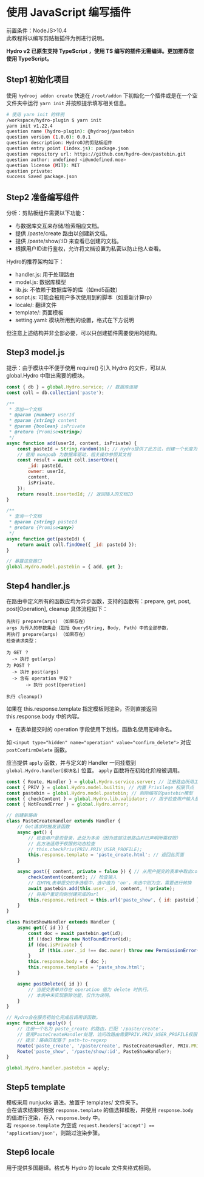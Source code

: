 # 使用 JavaScript 编写插件

前置条件：NodeJS>10.4  
此教程将以编写剪贴板插件为例进行说明。

**Hydro v2 已原生支持 TypeScript ，使用 TS 编写的插件无需编译。更加推荐您使用 TypeScript。**

## Step1 初始化项目

使用 `hydrooj addon create` 快速在 `/root/addon` 下初始化一个插件或是在一个空文件夹中运行 `yarn init` 并按照提示填写相关信息。

```sh
# 使用 yarn init 的样例
/workspace/hydro-plugin $ yarn init
yarn init v1.22.4
question name (hydro-plugin): @hydrooj/pastebin
question version (1.0.0): 0.0.1
question description: HydroOJ的剪贴板组件
question entry point (index.js): package.json
question repository url: https://github.com/hydro-dev/pastebin.git
question author: undefined <i@undefined.moe>
question license (MIT): MIT
question private:
success Saved package.json
```

## Step2 准备编写组件

分析：剪贴板组件需要以下功能：

- 与数据库交互来存储/检索相应文档。
- 提供 /paste/create 路由以创建新文档。
- 提供 /paste/show/:ID 来查看已创建的文档。
- 根据用户ID进行鉴权，允许将文档设置为私密以防止他人查看。

Hydro的推荐架构如下：

- handler.js: 用于处理路由
- model.js: 数据库模型
- lib.js: 不依赖于数据库等的库（如md5函数）
- script.js: 可能会被用户多次使用到的脚本（如重新计算rp）
- locale/: 翻译文件
- template/: 页面模板
- setting.yaml: 模块所用到的设置，格式在下方说明

但注意上述结构并非全部必要，可以只创建插件需要使用的结构。

## Step3 model.js

提示：由于模块中不便于使用 require() 引入 Hydro 的文件，可以从 global.Hydro 中取出需要的模块。

```js
const { db } = global.Hydro.service; // 数据库连接
const coll = db.collection('paste');

/**
 * 添加一个文档
 * @param {number} userId
 * @param {string} content
 * @param {boolean} isPrivate
 * @return {Promise<string>}
 */
async function add(userId, content, isPrivate) {
    const pasteId = String.random(16); // Hydro提供了此方法，创建一个长度为16的随机字符串
    // 使用 mongodb 为数据库驱动，相关操作参照其文档
    const result = await coll.insertOne({
        _id: pasteId,
        owner: userId,
        content,
        isPrivate,
    });
    return result.insertedId; // 返回插入的文档ID
}

/**
 * 查询一个文档
 * @param {string} pasteId
 * @return {Promise<any>}
 */
async function get(pasteId) {
    return await coll.findOne({ _id: pasteId });
}

// 暴露这些接口
global.Hydro.model.pastebin = { add, get };

```

## Step4 handler.js

在路由中定义所有的函数应均为异步函数，支持的函数有：prepare, get, post, post[Operation], cleanup
具体流程如下：

```
先执行 prepare(args) （如果存在）
args 为传入的参数集合（包括 QueryString, Body, Path）中的全部参数，
再执行 prepare(args) （如果存在）
检查请求类型：

为 GET ？
  -> 执行 get(args)
为 POST ?
  -> 执行 post(args)
  -> 含有 operation 字段？
       -> 执行 post[Operation]

执行 cleanup()
```

如果在 this.response.template 指定模板则渲染，否则直接返回 this.response.body 中的内容。

* 在表单提交时的 operation 字段使用下划线，函数名使用驼峰命名。

如 `<input type="hidden" name="operation" value="confirm_delete">` 对应 `postConfirmDelete` 函数。

应当提供 `apply` 函数，并与定义的 Handler 一同挂载到 `global.Hydro.handler[模块名]` 位置。
`apply` 函数将在初始化阶段被调用。

```js
const { Route, Handler } = global.Hydro.service.server; // 注册路由所用工具
const { PRIV } = global.Hydro.model.builtin; // 内置 Privilege 权限节点
const pastebin = global.Hydro.model.pastebin; // 刚刚编写的pastebin模型
const { checkContent } = global.Hydro.lib.validator; // 用于检查用户输入是否合法
const { NotFoundError } = global.Hydro.error;

// 创建新路由
class PasteCreateHandler extends Handler {
    // Get请求时触发该函数
    async get() {
        // 检查用户是否登录，此处为多余（因为底部注册路由时已声明所需权限）
        // 此方法适用于权限的动态检查
        // this.checkPriv(PRIV.PRIV_USER_PROFILE);
        this.response.template = 'paste_create.html'; // 返回此页面
    }

    async post({ content, private = false }) { // 从用户提交的表单中取出content和private字段
        checkContent(content); // 检查输入
        // 在HTML表单提交的多选框中，选中值为 'on'，未选中则为空，需要进行转换
        await pastebin.add(this.user._id, content, !!private);
        // 将用户重定向到创建完成的url
        this.response.redirect = this.url('paste_show', { id: pasteid });
    }
}

class PasteShowHandler extends Handler {
    async get({ id }) {
        const doc = await pastebin.get(id);
        if (!doc) throw new NotFoundError(id);
        if (doc.isPrivate) {
            if (this.user._id !== doc.owner) throw new PermissionError();
        }
        this.response.body = { doc };
        this.response.template = 'paste_show.html';
    }

    async postDelete({ id }) {
        // 当提交表单并存在 operation 值为 delete 时执行。
        // 本例中未实现删除功能，仅作为说明。
    }
}

// Hydro会在服务初始化完成后调用该函数。
async function apply() {
    // 注册一个名为 paste_create 的路由，匹配 '/paste/create'，
    // 使用PasteCreateHandler处理，访问改路由需要PRIV.PRIV_USER_PROFILE权限
    // 提示：路由匹配基于 path-to-regexp
    Route('paste_create', '/paste/create', PasteCreateHandler, PRIV.PRIV_USER_PROFILE);
    Route('paste_show', '/paste/show/:id', PasteShowHandler);
}

global.Hydro.handler.pastebin = apply;
```

## Step5 template

模板采用 nunjucks 语法。放置于 templates/ 文件夹下。  
会在请求结束时根据 `response.template` 的值选择模板，并使用 `response.body` 的值进行渲染，存入 `response.body` 中。  
若 `response.template` 为空或 `request.headers['accept'] == 'application/json'`，则跳过渲染步骤。

## Step6 locale

用于提供多国翻译。格式与 Hydro 的 locale 文件夹格式相同。
